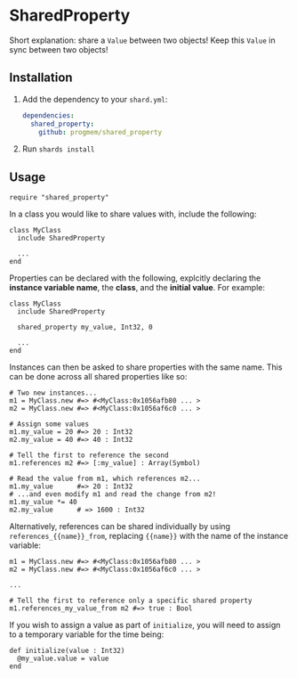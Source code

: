 # SharedProperty

Short explanation: share a `Value` between two objects! Keep this `Value` in sync between two objects!

## Installation

1. Add the dependency to your `shard.yml`:

   ```yaml
   dependencies:
     shared_property:
       github: progmem/shared_property
   ```

2. Run `shards install`

## Usage

```crystal
require "shared_property"
```

In a class you would like to share values with, include the following:

```crystal
class MyClass
  include SharedProperty

  ...
end
```

Properties can be declared with the following, explcitly declaring the **instance variable name**, the **class**, and the **initial value**. For example:

```crystal
class MyClass
  include SharedProperty

  shared_property my_value, Int32, 0

  ...
end
```

Instances can then be asked to share properties with the same name. This can be done across all shared properties like so:

```crystal
# Two new instances...
m1 = MyClass.new #=> #<MyClass:0x1056afb80 ... >
m2 = MyClass.new #=> #<MyClass:0x1056af6c0 ... >

# Assign some values
m1.my_value = 20 #=> 20 : Int32
m2.my_value = 40 #=> 40 : Int32

# Tell the first to reference the second
m1.references m2 #=> [:my_value] : Array(Symbol)

# Read the value from m1, which references m2...
m1.my_value      #=> 20 : Int32
# ...and even modify m1 and read the change from m2!
m1.my_value *= 40
m2.my_value      # => 1600 : Int32
```

Alternatively, references can be shared individually by using `references_{{name}}_from`, replacing `{{name}}` with the name of the instance variable:

```crystal
m1 = MyClass.new #=> #<MyClass:0x1056afb80 ... >
m2 = MyClass.new #=> #<MyClass:0x1056af6c0 ... >

...

# Tell the first to reference only a specific shared property
m1.references_my_value_from m2 #=> true : Bool
```

If you wish to assign a value as part of `initialize`, you will need to assign to a temporary variable for the time being:

```crystal
def initialize(value : Int32)
  @my_value.value = value
end
```
